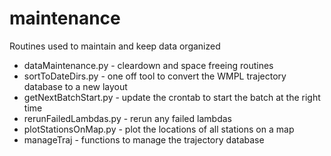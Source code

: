 # maintenance

Routines used to maintain and keep data organized

* dataMaintenance.py - cleardown and space freeing routines
* sortToDateDirs.py - one off tool to convert the WMPL trajectory database to a new layout
* getNextBatchStart.py - update the crontab to start the batch at the right time
* rerunFailedLambdas.py - rerun any failed lambdas
* plotStationsOnMap.py - plot the locations of all stations on a map
* manageTraj - functions to manage the trajectory database